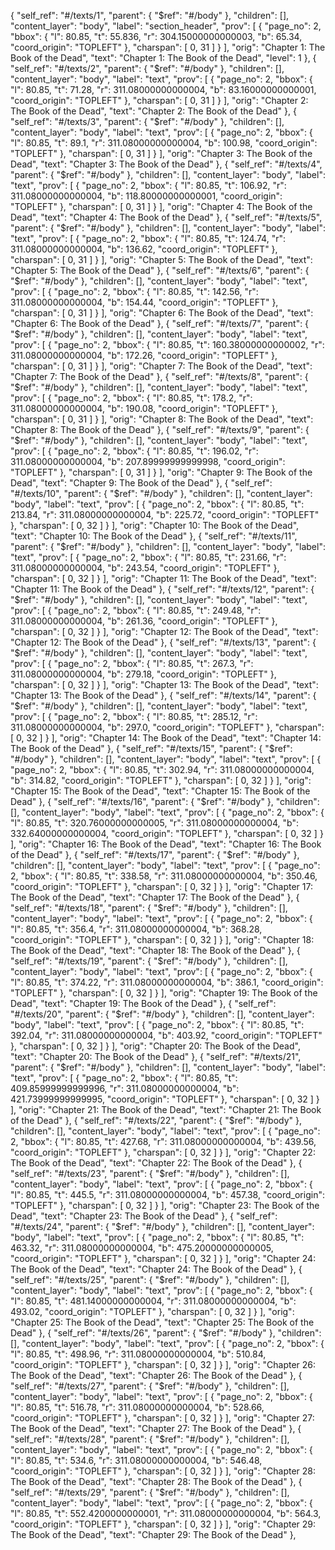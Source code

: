   {
      "self_ref": "#/texts/1",
      "parent": {
        "$ref": "#/body"
      },
      "children": [],
      "content_layer": "body",
      "label": "section_header",
      "prov": [
        {
          "page_no": 2,
          "bbox": {
            "l": 80.85,
            "t": 55.836,
            "r": 304.15000000000003,
            "b": 65.34,
            "coord_origin": "TOPLEFT"
          },
          "charspan": [
            0,
            31
          ]
        }
      ],
      "orig": "Chapter 1: The Book of the Dead",
      "text": "Chapter 1: The Book of the Dead",
      "level": 1
    },
    {
      "self_ref": "#/texts/2",
      "parent": {
        "$ref": "#/body"
      },
      "children": [],
      "content_layer": "body",
      "label": "text",
      "prov": [
        {
          "page_no": 2,
          "bbox": {
            "l": 80.85,
            "t": 71.28,
            "r": 311.08000000000004,
            "b": 83.16000000000001,
            "coord_origin": "TOPLEFT"
          },
          "charspan": [
            0,
            31
          ]
        }
      ],
      "orig": "Chapter 2: The Book of the Dead",
      "text": "Chapter 2: The Book of the Dead"
    },
    {
      "self_ref": "#/texts/3",
      "parent": {
        "$ref": "#/body"
      },
      "children": [],
      "content_layer": "body",
      "label": "text",
      "prov": [
        {
          "page_no": 2,
          "bbox": {
            "l": 80.85,
            "t": 89.1,
            "r": 311.08000000000004,
            "b": 100.98,
            "coord_origin": "TOPLEFT"
          },
          "charspan": [
            0,
            31
          ]
        }
      ],
      "orig": "Chapter 3: The Book of the Dead",
      "text": "Chapter 3: The Book of the Dead"
    },
    {
      "self_ref": "#/texts/4",
      "parent": {
        "$ref": "#/body"
      },
      "children": [],
      "content_layer": "body",
      "label": "text",
      "prov": [
        {
          "page_no": 2,
          "bbox": {
            "l": 80.85,
            "t": 106.92,
            "r": 311.08000000000004,
            "b": 118.80000000000001,
            "coord_origin": "TOPLEFT"
          },
          "charspan": [
            0,
            31
          ]
        }
      ],
      "orig": "Chapter 4: The Book of the Dead",
      "text": "Chapter 4: The Book of the Dead"
    },
    {
      "self_ref": "#/texts/5",
      "parent": {
        "$ref": "#/body"
      },
      "children": [],
      "content_layer": "body",
      "label": "text",
      "prov": [
        {
          "page_no": 2,
          "bbox": {
            "l": 80.85,
            "t": 124.74,
            "r": 311.08000000000004,
            "b": 136.62,
            "coord_origin": "TOPLEFT"
          },
          "charspan": [
            0,
            31
          ]
        }
      ],
      "orig": "Chapter 5: The Book of the Dead",
      "text": "Chapter 5: The Book of the Dead"
    },
    {
      "self_ref": "#/texts/6",
      "parent": {
        "$ref": "#/body"
      },
      "children": [],
      "content_layer": "body",
      "label": "text",
      "prov": [
        {
          "page_no": 2,
          "bbox": {
            "l": 80.85,
            "t": 142.56,
            "r": 311.08000000000004,
            "b": 154.44,
            "coord_origin": "TOPLEFT"
          },
          "charspan": [
            0,
            31
          ]
        }
      ],
      "orig": "Chapter 6: The Book of the Dead",
      "text": "Chapter 6: The Book of the Dead"
    },
    {
      "self_ref": "#/texts/7",
      "parent": {
        "$ref": "#/body"
      },
      "children": [],
      "content_layer": "body",
      "label": "text",
      "prov": [
        {
          "page_no": 2,
          "bbox": {
            "l": 80.85,
            "t": 160.38000000000002,
            "r": 311.08000000000004,
            "b": 172.26,
            "coord_origin": "TOPLEFT"
          },
          "charspan": [
            0,
            31
          ]
        }
      ],
      "orig": "Chapter 7: The Book of the Dead",
      "text": "Chapter 7: The Book of the Dead"
    },
    {
      "self_ref": "#/texts/8",
      "parent": {
        "$ref": "#/body"
      },
      "children": [],
      "content_layer": "body",
      "label": "text",
      "prov": [
        {
          "page_no": 2,
          "bbox": {
            "l": 80.85,
            "t": 178.2,
            "r": 311.08000000000004,
            "b": 190.08,
            "coord_origin": "TOPLEFT"
          },
          "charspan": [
            0,
            31
          ]
        }
      ],
      "orig": "Chapter 8: The Book of the Dead",
      "text": "Chapter 8: The Book of the Dead"
    },
    {
      "self_ref": "#/texts/9",
      "parent": {
        "$ref": "#/body"
      },
      "children": [],
      "content_layer": "body",
      "label": "text",
      "prov": [
        {
          "page_no": 2,
          "bbox": {
            "l": 80.85,
            "t": 196.02,
            "r": 311.08000000000004,
            "b": 207.89999999999998,
            "coord_origin": "TOPLEFT"
          },
          "charspan": [
            0,
            31
          ]
        }
      ],
      "orig": "Chapter 9: The Book of the Dead",
      "text": "Chapter 9: The Book of the Dead"
    },
    {
      "self_ref": "#/texts/10",
      "parent": {
        "$ref": "#/body"
      },
      "children": [],
      "content_layer": "body",
      "label": "text",
      "prov": [
        {
          "page_no": 2,
          "bbox": {
            "l": 80.85,
            "t": 213.84,
            "r": 311.08000000000004,
            "b": 225.72,
            "coord_origin": "TOPLEFT"
          },
          "charspan": [
            0,
            32
          ]
        }
      ],
      "orig": "Chapter 10: The Book of the Dead",
      "text": "Chapter 10: The Book of the Dead"
    },
    {
      "self_ref": "#/texts/11",
      "parent": {
        "$ref": "#/body"
      },
      "children": [],
      "content_layer": "body",
      "label": "text",
      "prov": [
        {
          "page_no": 2,
          "bbox": {
            "l": 80.85,
            "t": 231.66,
            "r": 311.08000000000004,
            "b": 243.54,
            "coord_origin": "TOPLEFT"
          },
          "charspan": [
            0,
            32
          ]
        }
      ],
      "orig": "Chapter 11: The Book of the Dead",
      "text": "Chapter 11: The Book of the Dead"
    },
    {
      "self_ref": "#/texts/12",
      "parent": {
        "$ref": "#/body"
      },
      "children": [],
      "content_layer": "body",
      "label": "text",
      "prov": [
        {
          "page_no": 2,
          "bbox": {
            "l": 80.85,
            "t": 249.48,
            "r": 311.08000000000004,
            "b": 261.36,
            "coord_origin": "TOPLEFT"
          },
          "charspan": [
            0,
            32
          ]
        }
      ],
      "orig": "Chapter 12: The Book of the Dead",
      "text": "Chapter 12: The Book of the Dead"
    },
    {
      "self_ref": "#/texts/13",
      "parent": {
        "$ref": "#/body"
      },
      "children": [],
      "content_layer": "body",
      "label": "text",
      "prov": [
        {
          "page_no": 2,
          "bbox": {
            "l": 80.85,
            "t": 267.3,
            "r": 311.08000000000004,
            "b": 279.18,
            "coord_origin": "TOPLEFT"
          },
          "charspan": [
            0,
            32
          ]
        }
      ],
      "orig": "Chapter 13: The Book of the Dead",
      "text": "Chapter 13: The Book of the Dead"
    },
    {
      "self_ref": "#/texts/14",
      "parent": {
        "$ref": "#/body"
      },
      "children": [],
      "content_layer": "body",
      "label": "text",
      "prov": [
        {
          "page_no": 2,
          "bbox": {
            "l": 80.85,
            "t": 285.12,
            "r": 311.08000000000004,
            "b": 297.0,
            "coord_origin": "TOPLEFT"
          },
          "charspan": [
            0,
            32
          ]
        }
      ],
      "orig": "Chapter 14: The Book of the Dead",
      "text": "Chapter 14: The Book of the Dead"
    },
    {
      "self_ref": "#/texts/15",
      "parent": {
        "$ref": "#/body"
      },
      "children": [],
      "content_layer": "body",
      "label": "text",
      "prov": [
        {
          "page_no": 2,
          "bbox": {
            "l": 80.85,
            "t": 302.94,
            "r": 311.08000000000004,
            "b": 314.82,
            "coord_origin": "TOPLEFT"
          },
          "charspan": [
            0,
            32
          ]
        }
      ],
      "orig": "Chapter 15: The Book of the Dead",
      "text": "Chapter 15: The Book of the Dead"
    },
    {
      "self_ref": "#/texts/16",
      "parent": {
        "$ref": "#/body"
      },
      "children": [],
      "content_layer": "body",
      "label": "text",
      "prov": [
        {
          "page_no": 2,
          "bbox": {
            "l": 80.85,
            "t": 320.76000000000005,
            "r": 311.08000000000004,
            "b": 332.64000000000004,
            "coord_origin": "TOPLEFT"
          },
          "charspan": [
            0,
            32
          ]
        }
      ],
      "orig": "Chapter 16: The Book of the Dead",
      "text": "Chapter 16: The Book of the Dead"
    },
    {
      "self_ref": "#/texts/17",
      "parent": {
        "$ref": "#/body"
      },
      "children": [],
      "content_layer": "body",
      "label": "text",
      "prov": [
        {
          "page_no": 2,
          "bbox": {
            "l": 80.85,
            "t": 338.58,
            "r": 311.08000000000004,
            "b": 350.46,
            "coord_origin": "TOPLEFT"
          },
          "charspan": [
            0,
            32
          ]
        }
      ],
      "orig": "Chapter 17: The Book of the Dead",
      "text": "Chapter 17: The Book of the Dead"
    },
    {
      "self_ref": "#/texts/18",
      "parent": {
        "$ref": "#/body"
      },
      "children": [],
      "content_layer": "body",
      "label": "text",
      "prov": [
        {
          "page_no": 2,
          "bbox": {
            "l": 80.85,
            "t": 356.4,
            "r": 311.08000000000004,
            "b": 368.28,
            "coord_origin": "TOPLEFT"
          },
          "charspan": [
            0,
            32
          ]
        }
      ],
      "orig": "Chapter 18: The Book of the Dead",
      "text": "Chapter 18: The Book of the Dead"
    },
    {
      "self_ref": "#/texts/19",
      "parent": {
        "$ref": "#/body"
      },
      "children": [],
      "content_layer": "body",
      "label": "text",
      "prov": [
        {
          "page_no": 2,
          "bbox": {
            "l": 80.85,
            "t": 374.22,
            "r": 311.08000000000004,
            "b": 386.1,
            "coord_origin": "TOPLEFT"
          },
          "charspan": [
            0,
            32
          ]
        }
      ],
      "orig": "Chapter 19: The Book of the Dead",
      "text": "Chapter 19: The Book of the Dead"
    },
    {
      "self_ref": "#/texts/20",
      "parent": {
        "$ref": "#/body"
      },
      "children": [],
      "content_layer": "body",
      "label": "text",
      "prov": [
        {
          "page_no": 2,
          "bbox": {
            "l": 80.85,
            "t": 392.04,
            "r": 311.08000000000004,
            "b": 403.92,
            "coord_origin": "TOPLEFT"
          },
          "charspan": [
            0,
            32
          ]
        }
      ],
      "orig": "Chapter 20: The Book of the Dead",
      "text": "Chapter 20: The Book of the Dead"
    },
    {
      "self_ref": "#/texts/21",
      "parent": {
        "$ref": "#/body"
      },
      "children": [],
      "content_layer": "body",
      "label": "text",
      "prov": [
        {
          "page_no": 2,
          "bbox": {
            "l": 80.85,
            "t": 409.85999999999996,
            "r": 311.08000000000004,
            "b": 421.73999999999995,
            "coord_origin": "TOPLEFT"
          },
          "charspan": [
            0,
            32
          ]
        }
      ],
      "orig": "Chapter 21: The Book of the Dead",
      "text": "Chapter 21: The Book of the Dead"
    },
    {
      "self_ref": "#/texts/22",
      "parent": {
        "$ref": "#/body"
      },
      "children": [],
      "content_layer": "body",
      "label": "text",
      "prov": [
        {
          "page_no": 2,
          "bbox": {
            "l": 80.85,
            "t": 427.68,
            "r": 311.08000000000004,
            "b": 439.56,
            "coord_origin": "TOPLEFT"
          },
          "charspan": [
            0,
            32
          ]
        }
      ],
      "orig": "Chapter 22: The Book of the Dead",
      "text": "Chapter 22: The Book of the Dead"
    },
    {
      "self_ref": "#/texts/23",
      "parent": {
        "$ref": "#/body"
      },
      "children": [],
      "content_layer": "body",
      "label": "text",
      "prov": [
        {
          "page_no": 2,
          "bbox": {
            "l": 80.85,
            "t": 445.5,
            "r": 311.08000000000004,
            "b": 457.38,
            "coord_origin": "TOPLEFT"
          },
          "charspan": [
            0,
            32
          ]
        }
      ],
      "orig": "Chapter 23: The Book of the Dead",
      "text": "Chapter 23: The Book of the Dead"
    },
    {
      "self_ref": "#/texts/24",
      "parent": {
        "$ref": "#/body"
      },
      "children": [],
      "content_layer": "body",
      "label": "text",
      "prov": [
        {
          "page_no": 2,
          "bbox": {
            "l": 80.85,
            "t": 463.32,
            "r": 311.08000000000004,
            "b": 475.20000000000005,
            "coord_origin": "TOPLEFT"
          },
          "charspan": [
            0,
            32
          ]
        }
      ],
      "orig": "Chapter 24: The Book of the Dead",
      "text": "Chapter 24: The Book of the Dead"
    },
    {
      "self_ref": "#/texts/25",
      "parent": {
        "$ref": "#/body"
      },
      "children": [],
      "content_layer": "body",
      "label": "text",
      "prov": [
        {
          "page_no": 2,
          "bbox": {
            "l": 80.85,
            "t": 481.14000000000004,
            "r": 311.08000000000004,
            "b": 493.02,
            "coord_origin": "TOPLEFT"
          },
          "charspan": [
            0,
            32
          ]
        }
      ],
      "orig": "Chapter 25: The Book of the Dead",
      "text": "Chapter 25: The Book of the Dead"
    },
    {
      "self_ref": "#/texts/26",
      "parent": {
        "$ref": "#/body"
      },
      "children": [],
      "content_layer": "body",
      "label": "text",
      "prov": [
        {
          "page_no": 2,
          "bbox": {
            "l": 80.85,
            "t": 498.96,
            "r": 311.08000000000004,
            "b": 510.84,
            "coord_origin": "TOPLEFT"
          },
          "charspan": [
            0,
            32
          ]
        }
      ],
      "orig": "Chapter 26: The Book of the Dead",
      "text": "Chapter 26: The Book of the Dead"
    },
    {
      "self_ref": "#/texts/27",
      "parent": {
        "$ref": "#/body"
      },
      "children": [],
      "content_layer": "body",
      "label": "text",
      "prov": [
        {
          "page_no": 2,
          "bbox": {
            "l": 80.85,
            "t": 516.78,
            "r": 311.08000000000004,
            "b": 528.66,
            "coord_origin": "TOPLEFT"
          },
          "charspan": [
            0,
            32
          ]
        }
      ],
      "orig": "Chapter 27: The Book of the Dead",
      "text": "Chapter 27: The Book of the Dead"
    },
    {
      "self_ref": "#/texts/28",
      "parent": {
        "$ref": "#/body"
      },
      "children": [],
      "content_layer": "body",
      "label": "text",
      "prov": [
        {
          "page_no": 2,
          "bbox": {
            "l": 80.85,
            "t": 534.6,
            "r": 311.08000000000004,
            "b": 546.48,
            "coord_origin": "TOPLEFT"
          },
          "charspan": [
            0,
            32
          ]
        }
      ],
      "orig": "Chapter 28: The Book of the Dead",
      "text": "Chapter 28: The Book of the Dead"
    },
    {
      "self_ref": "#/texts/29",
      "parent": {
        "$ref": "#/body"
      },
      "children": [],
      "content_layer": "body",
      "label": "text",
      "prov": [
        {
          "page_no": 2,
          "bbox": {
            "l": 80.85,
            "t": 552.4200000000001,
            "r": 311.08000000000004,
            "b": 564.3,
            "coord_origin": "TOPLEFT"
          },
          "charspan": [
            0,
            32
          ]
        }
      ],
      "orig": "Chapter 29: The Book of the Dead",
      "text": "Chapter 29: The Book of the Dead"
    },

